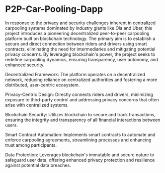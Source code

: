 # P2P-Car-Pooling-Dapp
In response to the privacy and security challenges inherent in centralized carpooling systems dominated by industry giants like Ola and Uber, this project introduces a pioneering decentralized peer-to-peer carpooling platform built on blockchain technology. The primary aim is to establish a secure and direct connection between riders and drivers using smart contracts, eliminating the need for intermediaries and mitigating potential privacy concerns. By leveraging blockchain's power, the project seeks to redefine carpooling dynamics, ensuring transparency, user autonomy, and enhanced security.

Decentralized Framework: The platform operates on a decentralized network, reducing reliance on centralized authorities and fostering a more distributed, user-centric ecosystem.

Privacy-Centric Design: Directly connects riders and drivers, minimizing exposure to third-party control and addressing privacy concerns that often arise with centralized systems.

Blockchain Security: Utilizes blockchain to secure and track transactions, ensuring the integrity and transparency of all financial interactions between users.

Smart Contract Automation: Implements smart contracts to automate and enforce carpooling agreements, streamlining processes and enhancing trust among participants.

Data Protection: Leverages blockchain's immutable and secure nature to safeguard user data, offering enhanced privacy protection and resilience against potential data breaches.
